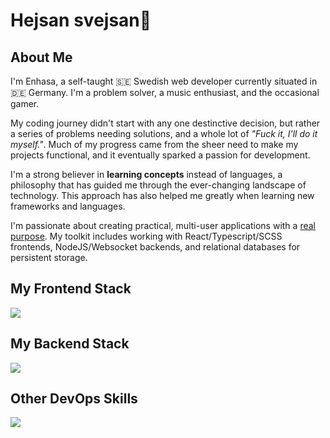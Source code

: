 <h1>Hejsan svejsan👋</h1>

<h2>About Me</h2>
<p>
  I'm Enhasa, a self-taught 🇸🇪 Swedish web developer currently situated in 🇩🇪 Germany. I'm a problem solver, a music enthusiast, and the occasional gamer. 
</p>

<p>
  My coding journey didn't start with any one destinctive decision, but rather a series of problems needing solutions, and a whole lot of <i>"Fuck it, I'll do it myself."</i>. Much of my progress came from the sheer need to make my projects functional, and it eventually sparked a passion for development.
</p>

<p>
  I'm a strong believer in <strong>learning concepts</strong> instead of languages, a philosophy that has guided me through the ever-changing landscape of technology. This approach has also helped me greatly when learning new frameworks and languages.
</p>

<p>
  I'm passionate about creating practical, multi-user applications with a <u>real purpose</u>. My toolkit includes working with React/Typescript/SCSS frontends, NodeJS/Websocket backends, and relational databases for persistent storage. 
</p>

<h2>My Frontend Stack</h2>
<img src="https://skillicons.dev/icons?i=js,ts,html,sass,react,vue" />

<h2>My Backend Stack</h2>
<img src="https://skillicons.dev/icons?i=js,ts,nodejs,postgres,php" />

<h2>Other DevOps Skills</h2>
<img src="https://skillicons.dev/icons?i=heroku" />
